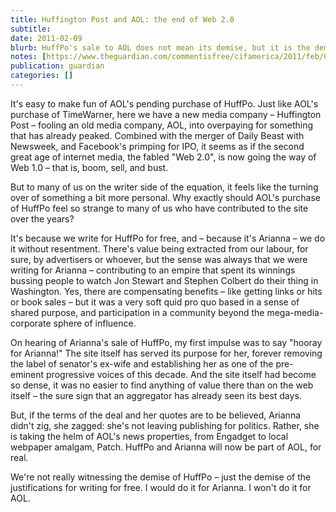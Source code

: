 ```yaml
---
title: Huffington Post and AOL: the end of Web 2.0
subtitle: 
date: 2011-02-09
blurb: HuffPo's sale to AOL does not mean its demise, but it is the demise of something: we'd write for free for Arianna, but not AOL
notes: [https://www.theguardian.com/commentisfree/cifamerica/2011/feb/09/arianna-huffington-aol-douglas-rushkoff](https://www.theguardian.com/commentisfree/cifamerica/2011/feb/09/arianna-huffington-aol-douglas-rushkoff "https://www.theguardian.com/commentisfree/cifamerica/2011/feb/09/arianna-huffington-aol-douglas-rushkoff")
publication: guardian
categories: []
---
```


It's easy to make fun of AOL's pending purchase of HuffPo. Just like AOL's purchase of TimeWarner, here we have a new media company – Huffington Post – fooling an old media company, AOL, into overpaying for something that has already peaked. Combined with the merger of Daily Beast with Newsweek, and Facebook's primping for IPO, it seems as if the second great age of internet media, the fabled "Web 2.0", is now going the way of Web 1.0 – that is, boom, sell, and bust.

But to many of us on the writer side of the equation, it feels like the turning over of something a bit more personal. Why exactly should AOL's purchase of HuffPo feel so strange to many of us who have contributed to the site over the years?

It's because we write for HuffPo for free, and – because it's Arianna – we do it without resentment. There's value being extracted from our labour, for sure, by advertisers or whoever, but the sense was always that we were writing for Arianna – contributing to an empire that spent its winnings bussing people to watch Jon Stewart and Stephen Colbert do their thing in Washington. Yes, there are compensating benefits – like getting links or hits or book sales – but it was a very soft quid pro quo based in a sense of shared purpose, and participation in a community beyond the mega-media-corporate sphere of influence.

On hearing of Arianna's sale of HuffPo, my first impulse was to say "hooray for Arianna!" The site itself has served its purpose for her, forever removing the label of senator's ex-wife and establishing her as one of the pre-eminent progressive voices of this decade. And the site itself had become so dense, it was no easier to find anything of value there than on the web itself – the sure sign that an aggregator has already seen its best days.

But, if the terms of the deal and her quotes are to be believed, Arianna didn't zig, she zagged: she's not leaving publishing for politics. Rather, she is taking the helm of AOL's news properties, from Engadget to local webpaper amalgam, Patch. HuffPo and Arianna will now be part of AOL, for real.

We're not really witnessing the demise of HuffPo – just the demise of the justifications for writing for free. I would do it for Arianna. I won't do it for AOL.
